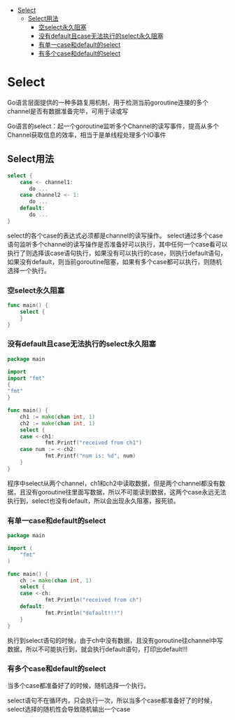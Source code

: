 <!-- TOC -->
* [Select](#select)
  * [Select用法](#select用法)
    * [空select永久阻塞](#空select永久阻塞)
    * [没有default且case无法执行的select永久阻塞](#没有default且case无法执行的select永久阻塞)
    * [有单一case和default的select](#有单一case和default的select)
    * [有多个case和default的select](#有多个case和default的select)
<!-- TOC -->
# Select
Go语言层面提供的一种多路复用机制，用于检测当前goroutine连接的多个channel是否有数据准备完毕，可用于读或写

Go语言的select：起一个goroutine监听多个Channel的读写事件，提高从多个Channel获取信息的效率，相当于是单线程处理多个IO事件

## Select用法
```go
select {
    case <- channel1:
       do ...
    case channel2 <- 1:
       do ...
    default:
       do ...
}
```
select的各个case的表达式必须都是channel的读写操作。
select通过多个case语句监听多个channel的读写操作是否准备好可以执行，其中任何一个case看可以执行了则选择该case语句执行，如果没有可以执行的case，则执行default语句，如果没有default，则当前goroutine阻塞，如果有多个case都可以执行，则随机选择一个执行。
### 空select永久阻塞
```go
func main() {
	select {
	}
}
```
### 没有default且case无法执行的select永久阻塞

```go
package main

import
import "fmt"
{
"fmt"
}

func main() {
	ch1 := make(chan int, 1)
	ch2 := make(chan int, 1)
	select {
	case <-ch1:
            fmt.Printf("received from ch1")
	case num := <-ch2:
            fmt.Printf("num is: %d", num)
    }
}
```
程序中select从两个channel，ch1和ch2中读取数据，但是两个channel都没有数据，且没有goroutine往里面写数据，所以不可能读到数据，这两个case永远无法执行到，select也没有default，所以会出现永久阻塞，报死锁。

### 有单一case和default的select
```go
package main

import (
	"fmt"
)

func main() {
	ch := make(chan int, 1)
	select {
	case <-ch:
            fmt.Println("received from ch")
	default:
            fmt.Println("default!!!")
    }
}
```
执行到select语句的时候，由于ch中没有数据，且没有goroutine往channel中写数据，所以不可能执行到，就会执行default语句，打印出default!!!

### 有多个case和default的select
当多个case都准备好了的时候，随机选择一个执行。

select语句不在循环内，只会执行一次，所以当多个case都准备好了的时候，select选择的随机性会导致随机输出一个case
